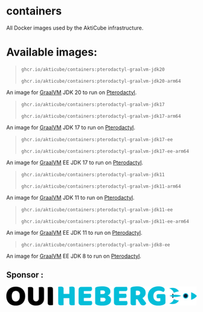 # containers
All Docker images used by the AktiCube infrastructure.

# Available images:
> `ghcr.io/akticube/containers:pterodactyl-graalvm-jdk20`
>
> `ghcr.io/akticube/containers:pterodactyl-graalvm-jdk20-arm64`

An image for [GraalVM](https://graalvm.org/) JDK 20 to run on [Pterodactyl](https://pterodactyl.io).

> `ghcr.io/akticube/containers:pterodactyl-graalvm-jdk17`
>
> `ghcr.io/akticube/containers:pterodactyl-graalvm-jdk17-arm64`

An image for [GraalVM](https://graalvm.org/) JDK 17 to run on [Pterodactyl](https://pterodactyl.io).

> `ghcr.io/akticube/containers:pterodactyl-graalvm-jdk17-ee`
>
> `ghcr.io/akticube/containers:pterodactyl-graalvm-jdk17-ee-arm64`

An image for [GraalVM](https://graalvm.org/) EE JDK 17 to run on [Pterodactyl](https://pterodactyl.io).

> `ghcr.io/akticube/containers:pterodactyl-graalvm-jdk11`
>
> `ghcr.io/akticube/containers:pterodactyl-graalvm-jdk11-arm64`

An image for [GraalVM](https://graalvm.org/) JDK 11 to run on [Pterodactyl](https://pterodactyl.io/).

> `ghcr.io/akticube/containers:pterodactyl-graalvm-jdk11-ee`
>
> `ghcr.io/akticube/containers:pterodactyl-graalvm-jdk11-ee-arm64`

An image for [GraalVM](https://graalvm.org/) EE JDK 11 to run on [Pterodactyl](https://pterodactyl.io).

> `ghcr.io/akticube/containers:pterodactyl-graalvm-jdk8-ee`

An image for [GraalVM](https://graalvm.org/) EE JDK 8 to run on [Pterodactyl](https://pterodactyl.io).

## Sponsor :
[![ouiheberg.com](https://raw.githubusercontent.com/AktiCube/containers/main/Pterodactyl/GraalVM-OH/ohlogo.png)](https://www.ouiheberg.com/panel/aff.php?aff=242)
